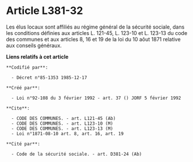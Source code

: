 # Article L381-32

Les élus locaux sont affiliés au régime général de la sécurité sociale, dans les conditions définies aux articles L. 121-45,
L. 123-10 et L. 123-13 du code des communes et aux articles 8, 16 et 19 de la loi du 10 aôut 1871 relative aux conseils
généraux.

**Liens relatifs à cet article**

	**Codifié par**:

	  - Décret n°85-1353 1985-12-17

	**Créé par**:

	  - Loi n°92-108 du 3 février 1992 - art. 37 () JORF 5 février 1992

	**Cite**:

	  - CODE DES COMMUNES. - art. L121-45 (Ab)
	  - CODE DES COMMUNES. - art. L123-10 (M)
	  - CODE DES COMMUNES. - art. L123-13 (M)
	  - Loi n°1871-08-10 art. 8, art. 16, art. 19

	**Cité par**:

	  - Code de la sécurité sociale. - art. D381-24 (Ab)
